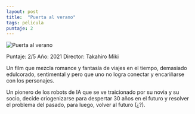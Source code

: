```yaml
---
layout: post
title:  "Puerta al verano"
tags: pelicula
puntaje: 2
---
```




![Puerta al verano](https://pics.filmaffinity.com/the_door_into_summer-105412429-large.jpg)

Puntaje: 2/5 
Año: 2021
Director: Takahiro Miki

Un film que mezcla romance y fantasía de viajes en el tiempo, demasiado edulcorado, sentimental y pero que uno no logra conectar y encariñarse con los personajes.

Un pionero de los robots de IA que se ve traicionado por su novia y su socio, decide criogenizarse para despertar 30 años en el futuro y resolver el problema del pasado, para luego, volver al futuro (¿?). 

 

